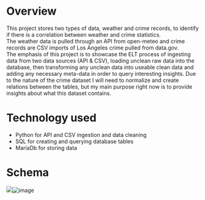 # Overview
This project stores two types of data, weather and crime records, to identify if there is a correlation between weather and crime statistics.  
The weather data is pulled through an API from open-meteo and crime records are CSV imports of Los Angeles crime pulled from data.gov.  
The emphasis of this project is to showcase the ELT process of ingesting data from two data sources (API & CSV), loading unclean raw data into the database, then transforming any unclean data into useable clean data and adding any necessary meta-data in order to query interesting insights.
Due to the nature of the crime dataset I will need to normalize and create relations between the tables, but my main purpose right now is to provide insights about what this dataset contains.

# Technology used
- Python for API and CSV ingestion and data cleaning
- SQL for creating and querying database tables
- MariaDb for storing data


# Schema
<img src="blob:chrome-untrusted://media-app/78fc49ef-6235-40b7-adb0-1be4acf07db9" />![image](https://github.com/user-attachments/assets/d4b32753-df69-44c4-b9df-59581f6c1572)


